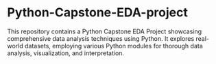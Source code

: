 # Python-Capstone-EDA-project
This repository contains a Python Capstone EDA Project showcasing comprehensive data analysis techniques using Python. It explores real-world datasets, employing various Python modules for thorough data analysis, visualization, and interpretation. 
